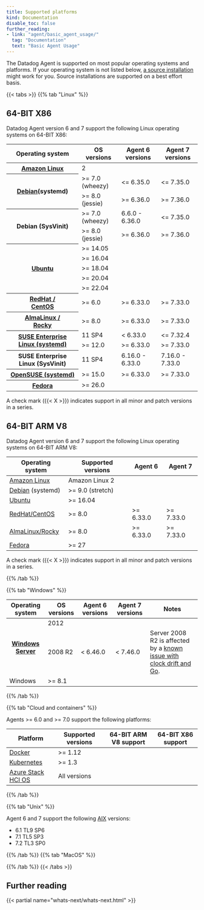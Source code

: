 ```yaml
---
title: Supported platforms
kind: Documentation
disable_toc: false
further_reading:
- link: "agent/basic_agent_usage/"
  tag: "Documentation"
  text: "Basic Agent Usage"
---
```


The Datadog Agent is supported on most popular operating systems and platforms. If your operating system is not listed below, [a source installation][1] might work for you. Source installations are supported on a best effort basis.

{{< tabs >}}
{{% tab "Linux" %}}

## 64-BIT X86

Datadog Agent version 6 and 7 support the following Linux operating systems on 64-BIT X86:

<table>
  <thead>
    <th>Operating system</th>
    <th>OS versions</th>
    <th>Agent 6 versions</th>
    <th>Agent 7 versions</th>
  </thead>
  <tr>
    <th><a href='/agent/basic_agent_usage/amazonlinux/'>Amazon Linux</a></th>
    <td>2</td>
    <td><i class='icon-check-bold'></td>
    <td><i class='icon-check-bold'></td>
  </tr>
  <tr>
    <th rowspan='2'><a href='/agent/basic_agent_usage/deb/'>Debian</a>(systemd)</th>
    <td>>= 7.0 (wheezy)</td>
    <td><= 6.35.0</td>
    <td><= 7.35.0</td>
  </tr>
  <tr>
    <td>>= 8.0 (jessie)</td>
    <td>>= 6.36.0</td>
    <td>>= 7.36.0</td>
  </tr>
  <tr>
    <th rowspan='2'>Debian (SysVinit)</th>
    <td>>= 7.0 (wheezy)</td>
    <td>6.6.0 - 6.36.0</td>
    <td><= 7.35.0</td>
  </tr>
  <tr>
    <td>>= 8.0 (jessie)</td>
    <td>>= 6.36.0</td>
    <td>>= 7.36.0</td>
  </tr>
  <tr>
    <th rowspan='5'><a href='/agent/basic_agent_usage/ubuntu/'>Ubuntu</a></th>
    <td>>= 14.05</td>
    <td><i class='icon-check-bold'></td>
    <td><i class='icon-check-bold'></td>
  </tr>
  <tr>
    <td>>= 16.04</td>
    <td><i class='icon-check-bold'></td>
    <td><i class='icon-check-bold'></td>
  </tr>
  <tr>
    <td>>= 18.04</td>
    <td><i class='icon-check-bold'></td>
    <td><i class='icon-check-bold'></td>
  </tr>
  <tr>
    <td>>= 20.04</td>
    <td><i class='icon-check-bold'></td>
    <td><i class='icon-check-bold'></td>
  </tr>
  <tr>
    <td>>= 22.04</td>
    <td><i class='icon-check-bold'></td>
    <td><i class='icon-check-bold'></td>
  </tr>
  <tr>
    <th><a href='/agent/basic_agent_usage/redhat/'>RedHat /<br>CentOS<br></a></th>
    <td>>= 6.0</td>
    <td>>= 6.33.0</td>
    <td>>= 7.33.0</td>
  </tr>
  <tr>
    <th><a href='/agent/basic_agent_usage/redhat/'>AlmaLinux /<br>Rocky</a></th>
    <td>>= 8.0</td>
    <td>>= 6.33.0</td>
    <td>>= 7.33.0</td>
  </tr>
  <tr>
    <th rowspan='2'><a href='/agent/basic_agent_usage/suse/'>SUSE Enterprise Linux (systemd)</a></th>
    <td>11 SP4</td>
    <td>< 6.33.0</td>
    <td><= 7.32.4</td>
  </tr>
  <tr>
    <td>>= 12.0</td>
    <td>>= 6.33.0</td>
    <td>>= 7.33.0</td>
  </tr>
  <tr>
    <th>SUSE Enterprise Linux (SysVinit)</th>
    <td>11 SP4</td>
    <td>6.16.0 - 6.33.0</td>
    <td>7.16.0 - 7.33.0</td>
  </tr>
  <tr>
    <th><a href='/agent/basic_agent_usage/suse/'>OpenSUSE (systemd)</a></th>
    <td>>= 15.0</td>
    <td>>= 6.33.0</td>
    <td>>= 7.33.0</td>
  </tr>
  <tr>
    <th><a href='/agent/basic_agent_usage/fedora/'>Fedora</a></th>
    <td>>= 26.0</td>
    <td><i class='icon-check-bold'></td>
    <td><i class='icon-check-bold'></td>
  </tr>
</table>

A check mark ({{< X >}}) indicates support in all minor and patch versions in a series.

## 64-BIT ARM V8

Datadog Agent version 6 and 7 support the following Linux operating systems on 64-BIT ARM V8:

| Operating system | Supported versions | Agent 6 | Agent 7 |
|------------------|--------------------|---------|---------|
| [Amazon Linux][1] | Amazon Linux 2 | <i class='icon-check-bold'> | <i class='icon-check-bold'> |
| [Debian][2] (systemd) | >= 9.0 (stretch) | <i class='icon-check-bold'> | <i class='icon-check-bold'> |
| [Ubuntu][3] | >= 16.04 | <i class='icon-check-bold'> | <i class='icon-check-bold'> |
| [RedHat/CentOS][4] | >= 8.0 | >= 6.33.0 | >= 7.33.0 |
| [AlmaLinux/Rocky][4] | >= 8.0 | >= 6.33.0 | >= 7.33.0 |
| [Fedora][7] | >= 27 | <i class='icon-check-bold'> | <i class='icon-check-bold'> |

A check mark ({{< X >}}) indicates support in all minor and patch versions in a series.

[1]: /agent/basic_agent_usage/amazonlinux/
[2]: /agent/basic_agent_usage/deb/
[3]: /agent/basic_agent_usage/ubuntu/
[4]: /agent/basic_agent_usage/redhat/
[7]: /agent/basic_agent_usage/fedora/

{{% /tab %}}

{{% tab "Windows" %}}

<table>
  <thead>
    <th>Operating system</th>
    <th>OS versions</th>
    <th>Agent 6 versions</th>
    <th>Agent 7 versions</th>
    <th>Notes</th>
  </thead>
  <tr>
    <th rowspan=2><a href='/agent/basic_agent_usage/windows/'>Windows Server</a></th>
    <td>2012</td>
    <td><i class='icon-check-bold'></td>
    <td><i class='icon-check-bold'></td>
    <td></td>
  </tr>
  <tr>
    <td>2008 R2</td>
    <td>< 6.46.0 </td>
    <td>< 7.46.0</td>
    <td>Server 2008 R2 is affected by a <a href="https://github.com/golang/go/issues/24489">known issue with clock drift and Go</a>.</td>
  </tr>
  <tr>
    <td>Windows</td>
    <td>>= 8.1</td>
    <td><i class='icon-check-bold'></td>
    <td><i class='icon-check-bold'></td>
    <td></td>
  </tr>
</table>

{{% /tab %}}

{{% tab "Cloud and containers" %}}

Agents >= 6.0 and >= 7.0 support the following platforms:

| Platform    | Supported versions | 64-BIT ARM V8 support | 64-BIT X86 support |
|-------------|--------------------|-----------------------|--------------------|
| [Docker][5] | >= 1.12            | <i class='icon-check-bold'> | <i class='icon-check-bold'> |
| [Kubernetes][6] | >= 1.3 | <i class='icon-check-bold'> | <i class='icon-check-bold'> |
| [Azure Stack HCI OS][7] | All versions | | <i class='icon-check-bold'> |

[5]: /agent/docker/
[6]: /agent/basic_agent_usage/kubernetes/
[7]: /agent/basic_agent_usage/windows/

{{% /tab %}}

{{% tab "Unix" %}}

Agent 6 and 7 support the following [AIX][1] versions:

- 6.1 TL9 SP6
- 7.1 TL5 SP3
- 7.2 TL3 SP0


[1]: /agent/basic_agent_usage/aix/

{{% /tab %}}
{{% tab "MacOS" %}}

{{% /tab %}}
{{< /tabs >}}

## Further reading

{{< partial name="whats-next/whats-next.html" >}}


[1]: /agent/basic_agent_usage/source/